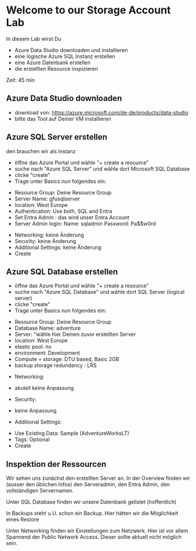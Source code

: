 # Welcome to our Storage Account Lab

In diesem Lab wirst Du
* Azure Data Studio downloaden und installieren
* eine logische Azure SQL Instanz erstellen
* eine Azure Datenbank erstellen
* die erstellten Resource inspizieren


Zeit: 45 min

## Azure Data Studio downloaden

* download von: https://azure.microsoft.com/de-de/products/data-studio
* bitte das Tool auf Deiner VM installieren


## Azure SQL Server erstellen
den brauchen wir als Instanz
* öffne das Azure Portal und wähle "+ create a resource"
* suche nach "Azure SQL Server" und wähle dort  Microsoft SQL Database
* clicke "create"
* Trage unter Basics nun folgendes ein:
- Resource Group: Deine Resource Group
- Server Name: <DeinPrefix>gfusqlserver
- location: West Europe
- Authentication: Use both, SQL and Entra
- Set Entra Admin : das wird unser Entra Account
- Server Admin login: Name: sqladmin  Password: Pa$$w0rd
* Networking: keine Änderung
* Security: keine Änderung
* Additional Settings: keine Änderung
* Create


## Azure SQL Database erstellen
* öffne das Azure Portal und wähle "+ create a resource"
* suche nach "Azure SQL Database" und wähle dort SQL Server (logical server)
* clicke "create"
* Trage unter Basics nun folgendes ein:
- Resource Group: Deine Resource Group
- Database Name: adventure
- Server: "wähle hier Deinen zuvor erstellten Server
- location: West Europe
- elastic pool: no
- environment: Development
- Compute + storage: DTU based, Basic 2GB
- backup storage redundancy : LRS
* Networking:
- akutell keine Anpassung
* Security:
- keine Anpassung
* Additional Settings:
- Use Existing Data: Sample (AdventureWorksLT)
- Tags: Optional
- Create

## Inspektion der Ressourcen

Wir sehen uns zunächst den erstellten Server an.
In der Overview finden wir (ausser den üblichen Infos) den Serveradmin, den Entra Admin, den vollständigen Servernamen.

Unter SQL Database finden wir unsere Datenbank gelistet (hoffentlich)

In Backups steht u.U. schon ein Backup. Hier hätten wir die Möglichkeit eines Restore


Unter Networking finden wir Einstellungen zum Netzwerk. Hier ist vor allem Spannend der Public Network Access. Dieser sollte aktuell nicht möglich sein.




